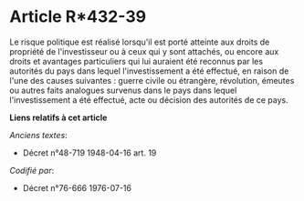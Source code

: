 # Article R*432-39

Le risque politique est réalisé lorsqu'il est porté atteinte aux droits de propriété de l'investisseur ou à ceux qui y sont
attachés, ou encore aux droits et avantages particuliers qui lui auraient été reconnus par les autorités du pays dans lequel
l'investissement a été effectué, en raison de l'une des causes suivantes : guerre civile ou étrangère, révolution, émeutes ou
autres faits analogues survenus dans le pays dans lequel l'investissement a été effectué, acte ou décision des autorités de
ce pays.

**Liens relatifs à cet article**

_Anciens textes_:

  - Décret n°48-719 1948-04-16 art. 19

_Codifié par_:

  - Décret n°76-666 1976-07-16
